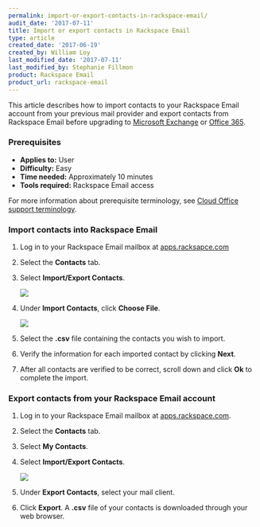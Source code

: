 ```yaml
---
permalink: import-or-export-contacts-in-rackspace-email/
audit_date: '2017-07-11'
title: Import or export contacts in Rackspace Email
type: article
created_date: '2017-06-19'
created_by: William Loy
last_modified_date: '2017-07-11'
last_modified_by: Stephanie Fillmon
product: Rackspace Email
product_url: rackspace-email
---
```


This article describes how to import contacts to your Rackspace Email account from your previous mail provider and export contacts from Rackspace Email before upgrading to [Microsoft Exchange](https://www.rackspace.com/email-hosting) or [Office 365](https://www.rackspace.com/email-hosting).

### Prerequisites

- **Applies to:** User
- **Difficulty:** Easy
- **Time needed:** Approximately 10 minutes
- **Tools required:** Rackspace Email access

For more information about prerequisite terminology, see [Cloud Office support terminology](/how-to/cloud-office-support-terminology/).

### Import contacts into Rackspace Email

1. Log in to your Rackspace Email mailbox at [apps.racksapce.com](https://apps.rackspace.com/index.php)
2. Select the **Contacts** tab.
3. Select **Import/Export Contacts**.

   <img src="{% asset_path rackspace-email/import-or-export-rackspace-email-contacts/ImportContactsRSE1.png %}" />

4. Under **Import Contacts**, click **Choose File**.

   <img src="{% asset_path rackspace-email/import-or-export-rackspace-email-contacts/ImportContactsRSE2.png %}" />

5. Select the **.csv** file containing the contacts you wish to import.
6. Verify the information for each imported contact by clicking **Next**.
7. After all contacts are verified to be correct, scroll down and click **Ok** to complete the import.

### Export contacts from your Rackspace Email account

1. Log in to your Rackspace Email mailbox at [apps.rackspace.com](https://apps.rackspace.com/index.php).
2. Select the **Contacts** tab.
3. Select **My Contacts**.
4. Select **Import/Export Contacts**.

   <img src="{% asset_path rackspace-email/import-or-export-rackspace-email-contacts/ExportContactsRSE.png %}" />

5. Under **Export Contacts**, select your mail client.
6. Click **Export**. A **.csv** file of your contacts is downloaded through your web browser.
